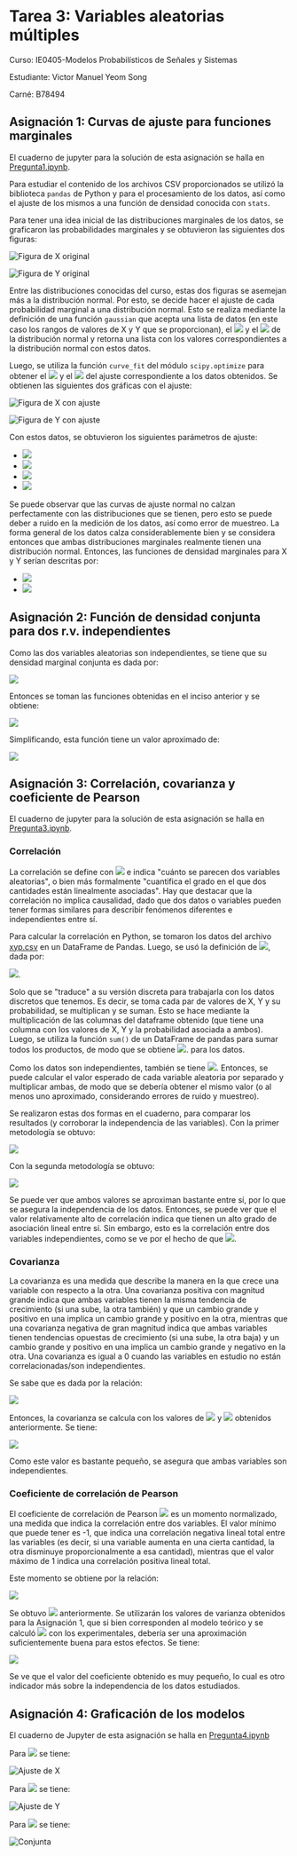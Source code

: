 # Tarea 3: Variables aleatorias múltiples

Curso: IE0405-Modelos Probabilísticos de Señales y Sistemas  

Estudiante: Victor Manuel Yeom Song  

Carné: B78494  

## Asignación 1: Curvas de ajuste para funciones marginales

El cuaderno de jupyter para la solución de esta asignación se halla en [Pregunta1.ipynb](Pregunta1.ipynb).

Para estudiar el contenido de los archivos CSV proporcionados se utilizó la biblioteca `pandas` de Python y para el procesamiento de los datos, así como el ajuste de los mismos a una función de densidad conocida con `stats`.  

Para tener una idea inicial de las distribuciones marginales de los datos, se graficaron las probabilidades marginales y se obtuvieron las siguientes dos figuras:

![Figura de X original](img/xInitPlot.png)

![Figura de Y original](img/yInitPlot.png)

Entre las distribuciones conocidas del curso, estas dos figuras se asemejan más a la distribución normal. Por esto, se decide hacer el ajuste de cada probabilidad marginal a una distribución normal. Esto se realiza mediante la definición de una función `gaussian` que acepta una lista de datos (en este caso los rangos de valores de X y Y que se proporcionan), el <img src="https://render.githubusercontent.com/render/math?math=\sigma"> y el <img src="https://render.githubusercontent.com/render/math?math=\mu"> de la distribución normal y retorna una lista con los valores correspondientes a la distribución normal con estos datos.  

Luego, se utiliza la función `curve_fit` del módulo `scipy.optimize` para obtener el <img src="https://render.githubusercontent.com/render/math?math=\sigma"> y el <img src="https://render.githubusercontent.com/render/math?math=\mu"> del ajuste correspondiente a los datos obtenidos. Se obtienen las siguientes dos gráficas con el ajuste:  

![Figura de X con ajuste](img/xFit.png)

![Figura de Y con ajuste](img/yFit.png)

Con estos datos, se obtuvieron los siguientes parámetros de ajuste:  

- <img src="https://render.githubusercontent.com/render/math?math=\sigma_x \approx 3.3">
- <img src="https://render.githubusercontent.com/render/math?math=\mu_x \approx 9.905">
- <img src="https://render.githubusercontent.com/render/math?math=\sigma_y \approx 6.03">
- <img src="https://render.githubusercontent.com/render/math?math=\mu_y \approx 15.08">

Se puede observar que las curvas de ajuste normal no calzan perfectamente con las distribuciones que se tienen, pero esto se puede deber a ruido en la medición de los datos, así como error de muestreo. La forma general de los datos calza considerablemente bien y se considera entonces que ambas distribuciones marginales realmente tienen una distribución normal. Entonces, las funciones de densidad marginales para X y Y serían descritas por:  

- <img src="https://render.githubusercontent.com/render/math?math=f_X(x) = \frac{1}{\sqrt{2\cdot\pi\cdot3.3^2}} e^{ \frac{-(x-9.905)^2}{2\cdot 3.3^2} }">
- <img src="https://render.githubusercontent.com/render/math?math=f_Y(y) = \frac{1}{\sqrt{2\cdot\pi\cdot6.03^2}} e^{ \frac{-(y-15.08)^2}{2\cdot 6.03^2} }">

## Asignación 2: Función de densidad conjunta para dos r.v. independientes

Como las dos variables aleatorias son independientes, se tiene que su densidad marginal conjunta es dada por:

<img src="https://render.githubusercontent.com/render/math?math=f_{X,Y}(x,y) = f_X(x)\cdot f_Y(y)">

Entonces se toman las funciones obtenidas en el inciso anterior y se obtiene:  

<img src="https://render.githubusercontent.com/render/math?math=R_{XY} = f_{X,Y}(x,y) = \frac{1}{\sqrt{2\cdot\pi\cdot3.3^2}} e^{ \frac{-(x-9.905)^2}{2\cdot 3.3^2} } \cdot \frac{1}{\sqrt{2\cdot\pi\cdot6.03^2}} e^{ \frac{-(y-15.08)^2}{2\cdot 6.03^2} }">

Simplificando, esta función tiene un valor aproximado de:  

<img src="https://render.githubusercontent.com/render/math?math=f_{X,Y}(x,y) = \frac{1}{2\pi \cdot 19.9 } e^{ -\frac{ (x-9.905)^2} {21.78}  - \frac{(y - 15.08)^2}{72.72} } ">

## Asignación 3: Correlación, covarianza y coeficiente de Pearson

El cuaderno de jupyter para la solución de esta asignación se halla en [Pregunta3.ipynb](Pregunta3.ipynb).

### Correlación

La correlación se define con <img src="https://render.githubusercontent.com/render/math?math=R_{XY} = E[XY]"> e indica "cuánto se parecen dos variables aleatorias", o bien más formalmente "cuantifica el grado en el que dos cantidades están linealmente asociadas". Hay que destacar que la correlación no implica causalidad, dado que dos datos o variables pueden tener formas similares para describir fenómenos diferentes e independientes entre sí. 

Para calcular la correlación en Python, se tomaron los datos del archivo [xyp.csv](xyp.csv) en un DataFrame de Pandas. Luego, se usó la definición de <img src="https://render.githubusercontent.com/render/math?math=E[XY]">, dada por:

<img src="https://render.githubusercontent.com/render/math?math=\int_{-\infty}^\infty \int_{-\infty}^\infty xyf_{X,Y}(x,y) dxdy">.

Solo que se "traduce" a su versión discreta para trabajarla con los datos discretos que tenemos. Es decir, se toma cada par de valores de X, Y y su probabilidad, se multiplican y se suman. Esto se hace mediante la multiplicación de las columnas del dataframe obtenido (que tiene una columna con los valores de X, Y y la probabilidad asociada a ambos). Luego, se utiliza la función `sum()` de un DataFrame de pandas para sumar todos los productos, de modo que se obtiene <img src="https://render.githubusercontent.com/render/math?math=E[XY]">. para los datos.  

Como los datos son independientes, también se tiene <img src="https://render.githubusercontent.com/render/math?math=E[XY] = E[X][Y]">. Entonces, se puede calcular el valor esperado de cada variable aleatoria por separado y multiplicar ambas, de modo que se debería obtener el mismo valor (o al menos uno aproximado, considerando errores de ruido y muestreo).  

Se realizaron estas dos formas en el cuaderno, para comparar los resultados (y corroborar la independencia de las variables). Con la primer metodología se obtuvo:

<img src="https://render.githubusercontent.com/render/math?math=E[XY] \approx 149.54">

Con la segunda metodología se obtuvo:

<img src="https://render.githubusercontent.com/render/math?math=E[X]E[Y] \approx 149.48">

Se puede ver que ambos valores se aproximan bastante entre sí, por lo que se asegura la independencia de los datos. Entonces, se puede ver que el valor relativamente alto de correlación indica que tienen un alto grado de asociación lineal entre sí. Sin embargo, esto es la correlación entre dos variables independientes, como se ve por el hecho de que <img src="https://render.githubusercontent.com/render/math?math=E[XY] \approx E[X][Y]">.

### Covarianza
La covarianza es una medida que describe la manera en la que crece una variable con respecto a la otra. Una covarianza positiva con magnitud grande indica que ambas variables tienen la misma tendencia de crecimiento (si una sube, la otra también) y que un cambio grande y positivo en una implica un cambio grande y positivo en la otra, mientras que una covarianza negativa de gran magnitud indica que ambas variables tienen tendencias opuestas de crecimiento (si una sube, la otra baja) y un cambio grande y positivo en una implica un cambio grande y negativo en la otra. Una covarianza es igual a 0 cuando las variables en estudio no están correlacionadas/son independientes.

Se sabe que es dada por la relación:

<img src="https://render.githubusercontent.com/render/math?math=C_{XY} =  E[(X - \overline{X})(Y - \overline{Y})] = R_{XY} - E[X]E[Y]">

Entonces, la covarianza se calcula con los valores de <img src="https://render.githubusercontent.com/render/math?math=E[XY]"> y  <img src="https://render.githubusercontent.com/render/math?math=E[X]E[Y]"> obtenidos anteriormente. Se tiene:

<img src="https://render.githubusercontent.com/render/math?math=C_{XY} \approx 149.54 - 149.48 = 0.06">

Como este valor es bastante pequeño, se asegura que ambas variables son independientes.

### Coeficiente de correlación de Pearson

El coeficiente de correlación de Pearson <img src="https://render.githubusercontent.com/render/math?math=\rho"> es un momento normalizado, una medida que indica la correlación entre dos variables. El valor mínimo que puede tener es -1, que indica una correlación negativa lineal total entre las variables (es decir, si una variable aumenta en una cierta cantidad, la otra disminuye proporcionalmente a esa cantidad), mientras que el valor máximo de 1 indica una correlación positiva lineal total.

Este momento se obtiene por la relación:

<img src="https://render.githubusercontent.com/render/math?math=\rho = \frac{E[(X-\overline{X})] E[Y-\overline{Y}]}{\sigma_x\sigma_y} = \frac{C_{XY}}{\sigma_x \sigma_y}">

Se obtuvo <img src="https://render.githubusercontent.com/render/math?math=C_{XY}"> anteriormente. Se utilizarán los valores de varianza obtenidos para la Asignación 1, que si bien corresponden al modelo teórico y se calculó <img src="https://render.githubusercontent.com/render/math?math=C_{XY}"> con los experimentales, debería ser una aproximación suficientemente buena para estos efectos. Se tiene:

<img src="https://render.githubusercontent.com/render/math?math=\rho \approx \frac{0.06}{3.3\cdot6.03} \approx 3.015 \cdot 10^{-3}">

Se ve que el valor del coeficiente obtenido es muy pequeño, lo cual es otro indicador más sobre la independencia de los datos estudiados.

## Asignación 4: Graficación de los modelos

El cuaderno de Jupyter de esta asignación se halla en [Pregunta4.ipynb](Pregunta4.ipynb)

Para <img src="https://render.githubusercontent.com/render/math?math=f_X(x)"> se tiene:

![Ajuste de X](img/xTheoCurve.png)

Para <img src="https://render.githubusercontent.com/render/math?math=f_Y(y)"> se tiene:

![Ajuste de Y](img/yTheoCurve.png)

Para <img src="https://render.githubusercontent.com/render/math?math=f_{X,Y}(x,y)"> se tiene:

![Conjunta](img/zTheoCurve.png)

